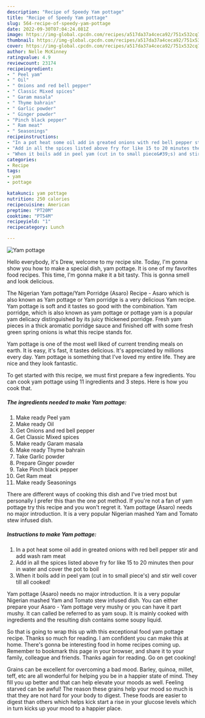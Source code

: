 ```yaml
---
description: "Recipe of Speedy Yam pottage"
title: "Recipe of Speedy Yam pottage"
slug: 564-recipe-of-speedy-yam-pottage
date: 2022-09-30T07:04:24.081Z
image: https://img-global.cpcdn.com/recipes/a517da37a4ceca92/751x532cq70/yam-pottage-recipe-main-photo.jpg
thumbnail: https://img-global.cpcdn.com/recipes/a517da37a4ceca92/751x532cq70/yam-pottage-recipe-main-photo.jpg
cover: https://img-global.cpcdn.com/recipes/a517da37a4ceca92/751x532cq70/yam-pottage-recipe-main-photo.jpg
author: Nelle McKinney
ratingvalue: 4.9
reviewcount: 23174
recipeingredient:
- " Peel yam"
- " Oil"
- " Onions and red bell pepper"
- " Classic Mixed spices"
- " Garam masala"
- " Thyme bahrain"
- " Garlic powder"
- " Ginger powder"
- "Pinch black pepper"
- " Ram meat"
- " Seasonings"
recipeinstructions:
- "In a pot heat some oil add in greated onions with red bell pepper stir and add wash ram meat"
- "Add in all the spices listed above fry for like 15 to 20 minutes then pour in water and cover the pot to boil"
- "When it boils add in peel yam (cut in to small piece&#39;s) and stir well cover till all cooked!"
categories:
- Recipe
tags:
- yam
- pottage

katakunci: yam pottage 
nutrition: 250 calories
recipecuisine: American
preptime: "PT20M"
cooktime: "PT54M"
recipeyield: "1"
recipecategory: Lunch

---
```



![Yam pottage](https://img-global.cpcdn.com/recipes/a517da37a4ceca92/751x532cq70/yam-pottage-recipe-main-photo.jpg)

Hello everybody, it's Drew, welcome to my recipe site. Today, I'm gonna show you how to make a special dish, yam pottage. It is one of my favorites food recipes. This time, I'm gonna make it a bit tasty. This is gonna smell and look delicious.

The Nigerian Yam pottage/Yam Porridge (Asaro) Recipe - Asaro which is also known as Yam pottage or Yam porridge is a very delicious Yam recipe. Yam pottage is soft and it tastes so good with the combination. Yam porridge, which is also known as yam pottage or pottage yam is a popular yam delicacy distinguished by its juicy thickened porridge. Fresh yam pieces in a thick aromatic porridge sauce and finished off with some fresh green spring onions is what this recipe stands for.

Yam pottage is one of the most well liked of current trending meals on earth. It is easy, it's fast, it tastes delicious. It's appreciated by millions every day. Yam pottage is something that I've loved my entire life. They are nice and they look fantastic.


To get started with this recipe, we must first prepare a few ingredients. You can cook yam pottage using 11 ingredients and 3 steps. Here is how you cook that.

<!--inarticleads1-->

##### The ingredients needed to make Yam pottage:

1. Make ready  Peel yam
1. Make ready  Oil
1. Get  Onions and red bell pepper
1. Get  Classic Mixed spices
1. Make ready  Garam masala
1. Make ready  Thyme bahrain
1. Take  Garlic powder
1. Prepare  Ginger powder
1. Take Pinch black pepper
1. Get  Ram meat
1. Make ready  Seasonings


There are different ways of cooking this dish and I&#39;ve tried most but personally I prefer this than the one pot method. If you&#39;re not a fan of yam pottage try this recipe and you won&#39;t regret it. Yam pottage (Asaro) needs no major introduction. It is a very popular Nigerian mashed Yam and Tomato stew infused dish. 

<!--inarticleads2-->

##### Instructions to make Yam pottage:

1. In a pot heat some oil add in greated onions with red bell pepper stir and add wash ram meat
1. Add in all the spices listed above fry for like 15 to 20 minutes then pour in water and cover the pot to boil
1. When it boils add in peel yam (cut in to small piece&#39;s) and stir well cover till all cooked!


Yam pottage (Asaro) needs no major introduction. It is a very popular Nigerian mashed Yam and Tomato stew infused dish. You can either prepare your Asaro - Yam pottage very mushy or you can have it part mushy. It can called be referred to as yam soup. It is mainly cooked with ingredients and the resulting dish contains some soupy liquid. 

So that is going to wrap this up with this exceptional food yam pottage recipe. Thanks so much for reading. I am confident you can make this at home. There's gonna be interesting food in home recipes coming up. Remember to bookmark this page in your browser, and share it to your family, colleague and friends. Thanks again for reading. Go on get cooking!

Grains can be excellent for overcoming a bad mood. Barley, quinoa, millet, teff, etc are all wonderful for helping you be in a happier state of mind. They fill you up better and that can help elevate your moods as well. Feeling starved can be awful! The reason these grains help your mood so much is that they are not hard for your body to digest. These foods are easier to digest than others which helps kick start a rise in your glucose levels which in turn kicks up your mood to a happier place.

